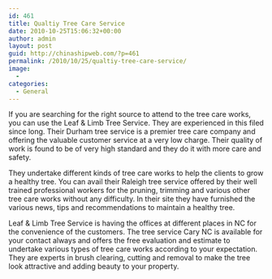 ```yaml
---
id: 461
title: Qualtiy Tree Care Service
date: 2010-10-25T15:06:32+00:00
author: admin
layout: post
guid: http://chinashipweb.com/?p=461
permalink: /2010/10/25/qualtiy-tree-care-service/
image:
  - 
categories:
  - General
---
```

If you are searching for the right source to attend to the tree care works, you can use the Leaf & Limb Tree Service. They are experienced in this filed since long. Their Durham tree service is a premier tree care company and offering the valuable customer service at a very low charge. Their quality of work is found to be of very high standard and they do it with more care and safety.

They undertake different kinds of tree care works to help the clients to grow a healthy tree. You can avail their Raleigh tree service offered by their well trained professional workers for the pruning, trimming and various other tree care works without any difficulty. In their site they have furnished the various news, tips and recommendations to maintain a healthy tree.

Leaf & Limb Tree Service is having the offices at different places in NC for the convenience of the customers. The tree service Cary NC is available for your contact always and offers the free evaluation and estimate to undertake various types of tree care works according to your expectation. They are experts in brush clearing, cutting and removal to make the tree look attractive and adding beauty to your property.